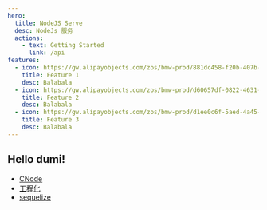 ```yaml
---
hero:
  title: NodeJS Serve
  desc: NodeJs 服务
  actions:
    - text: Getting Started
      link: /api
features:
  - icon: https://gw.alipayobjects.com/zos/bmw-prod/881dc458-f20b-407b-947a-95104b5ec82b/k79dm8ih_w144_h144.png
    title: Feature 1
    desc: Balabala
  - icon: https://gw.alipayobjects.com/zos/bmw-prod/d60657df-0822-4631-9d7c-e7a869c2f21c/k79dmz3q_w126_h126.png
    title: Feature 2
    desc: Balabala
  - icon: https://gw.alipayobjects.com/zos/bmw-prod/d1ee0c6f-5aed-4a45-a507-339a4bfe076c/k7bjsocq_w144_h144.png
    title: Feature 3
    desc: Balabala
---
```


## Hello dumi!

- [CNode](https://github.com/cnodejs/egg-cnode)
- [工程化](https://juejin.im/post/5d08d3d3f265da1b7e103a4d#heading-36)
- [sequelize](https://github.com/sequelize/cli)
